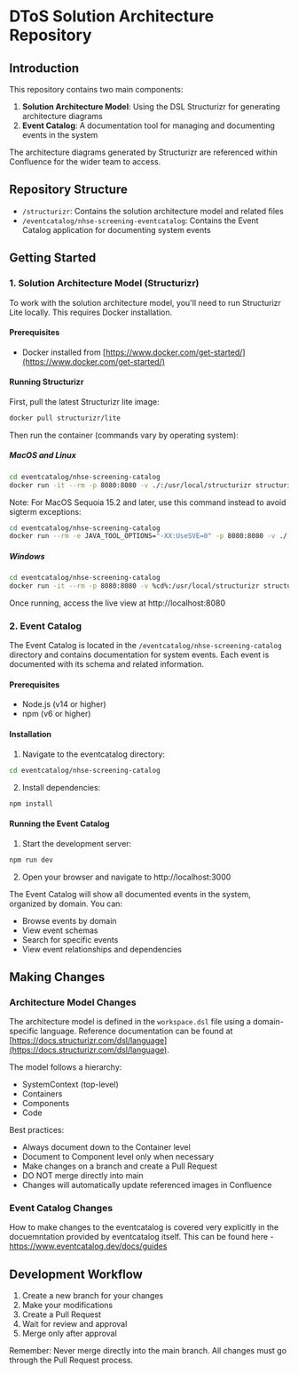# DToS Solution Architecture Repository

## Introduction

This repository contains two main components:

1. **Solution Architecture Model**: Using the DSL Structurizr for generating architecture diagrams
2. **Event Catalog**: A documentation tool for managing and documenting events in the system

The architecture diagrams generated by Structurizr are referenced within Confluence for the wider team to access.

## Repository Structure

- `/structurizr`: Contains the solution architecture model and related files
- `/eventcatalog/nhse-screening-eventcatalog`: Contains the Event Catalog application for documenting system events

## Getting Started

### 1. Solution Architecture Model (Structurizr)

To work with the solution architecture model, you'll need to run Structurizr Lite locally. This requires Docker installation.

#### Prerequisites

- Docker installed from [https://www.docker.com/get-started/](https://www.docker.com/get-started/)

#### Running Structurizr

First, pull the latest Structurizr lite image:

```bash
docker pull structurizr/lite
```

Then run the container (commands vary by operating system):

##### MacOS and Linux

```bash
cd eventcatalog/nhse-screening-catalog
docker run -it --rm -p 8080:8080 -v ./:/usr/local/structurizr structurizr/lite
```

Note: For MacOS Sequoia 15.2 and later, use this command instead to avoid sigterm exceptions:

```bash
cd eventcatalog/nhse-screening-catalog
docker run --rm -e JAVA_TOOL_OPTIONS="-XX:UseSVE=0" -p 8080:8080 -v ./:/usr/local/structurizr structurizr/lite
```

##### Windows

```bash
cd eventcatalog/nhse-screening-catalog
docker run -it --rm -p 8080:8080 -v %cd%:/usr/local/structurizr structurizr/lite
```

Once running, access the live view at http://localhost:8080

### 2. Event Catalog

The Event Catalog is located in the `/eventcatalog/nhse-screening-catalog` directory and contains documentation for system events. Each event is documented with its schema and related information.

#### Prerequisites

- Node.js (v14 or higher)
- npm (v6 or higher)

#### Installation

1. Navigate to the eventcatalog directory:

```bash
cd eventcatalog/nhse-screening-catalog
```

2. Install dependencies:

```bash
npm install
```

#### Running the Event Catalog

1. Start the development server:

```bash
npm run dev
```

2. Open your browser and navigate to http://localhost:3000

The Event Catalog will show all documented events in the system, organized by domain. You can:

- Browse events by domain
- View event schemas
- Search for specific events
- View event relationships and dependencies

## Making Changes

### Architecture Model Changes

The architecture model is defined in the `workspace.dsl` file using a domain-specific language. Reference documentation can be found at [https://docs.structurizr.com/dsl/language](https://docs.structurizr.com/dsl/language).

The model follows a hierarchy:

- SystemContext (top-level)
- Containers
- Components
- Code

Best practices:

- Always document down to the Container level
- Document to Component level only when necessary
- Make changes on a branch and create a Pull Request
- DO NOT merge directly into main
- Changes will automatically update referenced images in Confluence

### Event Catalog Changes

How to make changes to the eventcatalog is covered very explicitly in the docuemntation provided by eventcatalog itself. This can be found here - https://www.eventcatalog.dev/docs/guides

## Development Workflow

1. Create a new branch for your changes
2. Make your modifications
3. Create a Pull Request
4. Wait for review and approval
5. Merge only after approval

Remember: Never merge directly into the main branch. All changes must go through the Pull Request process.
